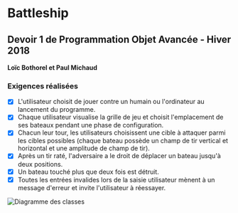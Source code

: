 # Battleship

<h2>Devoir 1 de Programmation Objet Avancée - Hiver 2018</h2>
<b>Loïc Bothorel et Paul Michaud</b>

<h3>Exigences réalisées</h3>

- [x] L'utilisateur choisit de jouer contre un humain ou l'ordinateur au lancement du programme.
- [x] Chaque utilisateur visualise la grille de jeu et choisit l'emplacement de ses bateaux pendant une phase de configuration.
- [x] Chacun leur tour, les utilisateurs choisissent une cible à attaquer parmi les cibles possibles (chaque bateau possède un champ de tir vertical et horizontal et une amplitude de champ de tir).
- [x] Après un tir raté, l'adversaire a le droit de déplacer un bateau jusqu'à deux positions.
- [x] Un bateau touché plus que deux fois est détruit.
- [x] Toutes les entrées invalides lors de la saisie utilisateur mènent à un message d'erreur et invite l'utilisateur à réessayer.

![Diagramme des classes](img/classdiagram.png?raw=true "Diagramme des classes")
